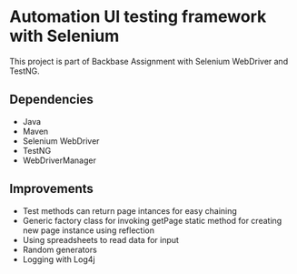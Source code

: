 # Automation UI testing framework with Selenium

This project is part of Backbase Assignment with Selenium WebDriver and TestNG.

## Dependencies
- Java
- Maven
- Selenium WebDriver
- TestNG
- WebDriverManager

## Improvements
- Test methods can return page intances for easy chaining
- Generic factory class for invoking getPage static method for creating new page instance using reflection
- Using spreadsheets to read data for input
- Random generators
- Logging with Log4j



